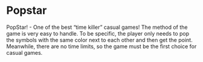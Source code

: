 # Popstar
PopStar! - One of the best “time killer” casual games!
The method of the game is very easy to handle. To be specific, the player only needs to pop the symbols with the same color next to each other and then get the point. Meanwhile, there are no time limits, so the game must be the first choice for casual games. 

